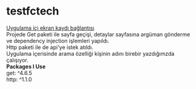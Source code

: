 # testfctech
[Uygulama içi ekran kaydı bağlantısı](https://drive.google.com/file/d/1RO-iVCmuX7E1Ubas7cPicKh64q4fLuUV/view?usp=sharing)  
Projede Get paketi ile sayfa geçişi, detaylar sayfasına argüman gönderme ve dependency injection işlemleri yapıldı.  
Http paketi ile de api'ye istek atıldı.  
Uygulama içerisinde arama özelliği kişinin adını birebir yazdığımzda çalışıyor.  
**Packages I Use**  
get: ^4.6.5  
http: ^1.1.0  
